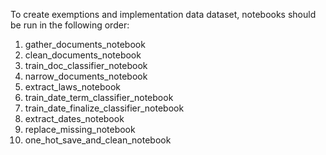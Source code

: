 To create exemptions and implementation data dataset, notebooks should be run in the following order:

1. gather_documents_notebook
2. clean_documents_notebook
3. train_doc_classifier_notebook
4. narrow_documents_notebook
5. extract_laws_notebook
6. train_date_term_classifier_notebook
7. train_date_finalize_classifier_notebook
8. extract_dates_notebook
9. replace_missing_notebook
10. one_hot_save_and_clean_notebook